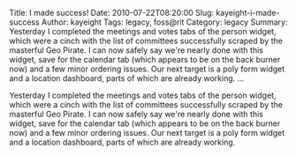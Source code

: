 Title: I made success!
Date: 2010-07-22T08:20:00
Slug: kayeight-i-made-success
Author: kayeight
Tags: legacy, foss@rit
Category: legacy
Summary: Yesterday I completed the meetings and votes tabs of the person widget, which were a cinch with the list of committees successfully scraped by the masterful Geo Pirate. I can now safely say we're nearly done with this widget, save for the calendar tab (which appears to be on the back burner now) and a few minor ordering issues. Our next target is a poly form widget and a location dashboard, parts of which are already working.   ... 

Yesterday I completed the meetings and votes tabs of the person widget, which
were a cinch with the list of committees successfully scraped by the masterful
Geo Pirate. I can now safely say we're nearly done with this widget, save for
the calendar tab (which appears to be on the back burner now) and a few minor
ordering issues. Our next target is a poly form widget and a location
dashboard, parts of which are already working.

